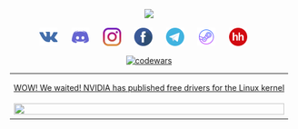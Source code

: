  <div align="center">
 
 <p align="center">
    <a href="https://github.com/Sky-to-piece/"><img src="https://readme-typing-svg.herokuapp.com/?lines=How_are_you?.&font=Consolas%20Code&center=true&width=500&height=45&color=080&vCenter=true&size=20"></a>
  </p>

  <p align="center">
    <a href="https://vk.com/mitya_tihiy"><img width="32px" alt="VK" title="VK" src="https://github.com/Sky-to-piece/sky-to-piece/blob/main/resources/vk.svg"></a>&#8287;&#8287;&#8287;&#8287;&#8287;
    <a href="https://discord.com/channels/999255160582832128"><img width="32px" alt="Discord" title="Discord" src="https://github.com/Sky-to-piece/Sky-to-piece/blob/main/resources/discord.svg"></a>&#8287;&#8287;&#8287;&#8287;&#8287;
    <a href="https://instagram/mitya_tihiy"><img width="32px" alt="Instagram" title="Instagram" src="https://github.com/Sky-to-piece/sky-to-piece/blob/main/resources/instagram.svg"></a>&#8287;&#8287;&#8287;&#8287;&#8287;
    <a href="https://www.facebook.com/mitya.tihiy/"><img width="32px" alt="Facebook" title="Facebook" src="https://github.com/Sky-to-piece/sky-to-piece/blob/main/resources/facebook.svg"></a>&#8287;&#8287;&#8287;&#8287;&#8287;
    <a href="https://t.me/mitya_tihiy"><img width="32px" alt="Telegram" title="Telegram" src="https://github.com/Sky-to-piece/sky-to-piece/blob/main/resources/telegram.svg"></a>&#8287;&#8287;&#8287;&#8287;&#8287;
    <a href="https://steamcommunity.com/id/tokugava_norimura/"><img width="32px" alt="Steam" title="Steam" src="https://github.com/Sky-to-piece/sky-to-piece/blob/main/resources/steam.svg"></a>&#8287;&#8287;&#8287;&#8287;&#8287;
    <a href="https://hh.ru/resume/3d840191ff090e00990039ed1f525a365a4c53"><img width="32px" alt="HeadHunter" title="HeadHunter" src="https://github.com/Sky-to-piece/sky-to-piece/blob/main/resources/HeadHunter.png"></a>&#8287;&#8287;&#8287;&#8287;&#8287;
  </p>

[![codewars](https://www.codewars.com/users/Sky-to-piece/badges/large)](https://www.codewars.com/users/Sky-to-piece)


<table width="100%" style="width: max-content;">
 <tbody width="100%">
  <tr>
   <td>
    <p align="center"><a href="https://www.linux.org.ru/news/hardware/16866420">WOW! We waited! NVIDIA has published free drivers for the Linux kernel</a></p>
   </td>
  </tr>
  <tr>
   <td>
    <img src="https://github.com/Sky-to-piece/Sky-to-piece/blob/main/resources/dance.gif" width="100%" height="100%"></img>
   </td>
  </tr>
 </tbody>
</table>
